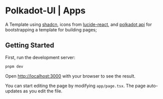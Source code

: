 # Polkadot-UI | Apps

A Template using [shadcn](), icons from [lucide-react](), and [polkadot api]() for bootstrapping a template for building pages;

## Getting Started

First, run the development server:

```bash
pnpm dev
```

Open [http://localhost:3000](http://localhost:3000) with your browser to see the result.

You can start editing the page by modifying `app/page.tsx`. The page auto-updates as you edit the file.